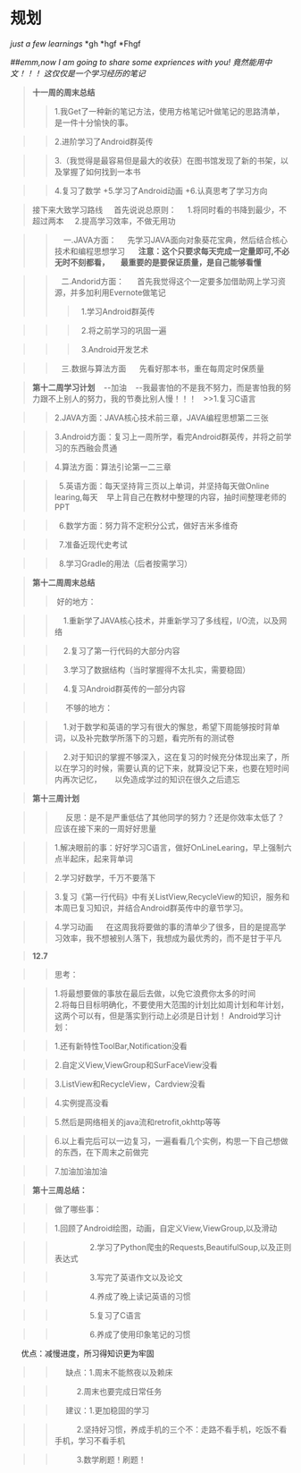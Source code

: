 # 规划
*just a few learnings*
*gh
*hgf
*Fhgf

*##emm,now I am going to share some expriences with you!
竟然能用中文！！！
这仅仅是一个学习经历的笔记*

>**十一周的周末总结**
>>1.我Get了一种新的笔记方法，使用方格笔记叶做笔记的思路清单，是一件十分愉快的事。  


>>2.进阶学习了Android群英传

>>3.（我觉得是最容易但是最大的收获）在图书馆发现了新的书架，以及掌握了如何找到一本书

>>4.复习了数学
  +5.学习了Android动画
  +6.认真思考了学习方向

>接下来大致学习路线
     首先说说总原则：
     1.将同时看的书降到最少，不超过两本
     2.提高学习效率，不做无用功
     
 >>     一.JAVA方面：
     先学习JAVA面向对象葵花宝典，然后结合核心技术和编程思想学习
      **注意：这个只要求每天完成一定量即可,不必无时不刻都看，
      最重要的是要保证质量，是自己能够看懂**
   

>>   二.Andorid方面：
      首先我觉得这个一定要多加借助网上学习资源，并多加利用Evernote做笔记
   
>>>   1.学习Android群英传
   

>>>   2.将之前学习的巩固一遍
   

>>>   3.Android开发艺术
   

>>   三.数据与算法方面
      先看好那本书，重在每周定时保质量
      
      
>**第十二周学习计划**    --加油    --我最害怕的不是我不努力，而是害怕我的努力跟不上别人的努力，我的节奏比别人慢！！！
    >>1.复习C语言
    

>>2.JAVA方面：JAVA核心技术前三章，JAVA编程思想第二三张
    

>>3.Android方面：复习上一周所学，看完Android群英传，并将之前学习的东西融会贯通
   

>> 4.算法方面：算法引论第一二三章


>>    5.英语方面：每天坚持背三页以上单词，并坚持每天做Online learing,每天
    早上背自己在教材中整理的内容，抽时间整理老师的PPT

>>    6.数学方面：努力背不定积分公式，做好吉米多维奇


>>    7.准备近现代史考试


>>    8.学习Gradle的用法（后者按需学习）
    
    
>**第十二周周末总结**
     
>> 好的地方：
 
>>     1.重新学了JAVA核心技术，并重新学习了多线程，I/O流，以及网络


>>      2.复习了第一行代码的大部分内容


>>      3.学习了数据结构（当时掌握得不太扎实，需要稳固）


>>      4.复习Android群英传的一部分内容


>>      不够的地方：


>>      1.对于数学和英语的学习有很大的懈怠，希望下周能够按时背单词，以及补完数学所落下的习题，看完所有的测试卷


>>      2.对于知识的掌握不够深入，这在复习的时候充分体现出来了，所以在学习的时候，需要认真的记下来，就算没记下来，也要在短时间内再次记忆，
      以免造成学过的知识在很久之后遗忘




>**第十三周计划**


>>      反思：是不是严重低估了其他同学的努力？还是你效率太低了？应该在接下来的一周好好思量
     

>> 1.解决眼前的事：好好学习C语言，做好OnLineLearing，早上强制六点半起床，起来背单词


>>2.学习好数学，千万不要落下


>> 3.复习《第一行代码》中有关ListView,RecycleView的知识，服务和本周已复习知识，并结合Android群英传中的章节学习。


>>4.学习动画
      在这周我将要做的事的清单少了很多，目的是提高学习效率，我不想被别人落下，我想成为最优秀的，而不是甘于平凡


>**12.7** 

>>思考：

>>1.将最想要做的事放在最后去做，以免它浪费你太多的时间
           
>>2.将每日目标明确化，不要使用大范围的计划比如周计划和年计划，这两个可以有，但是落实到行动上必须是日计划！
>>Android学习计划：
 

>> 1.还有新特性ToolBar,Notification没看
  

>>2.自定义View,ViewGroup和SurFaceView没看
  

>>3.ListView和RecycleView，Cardview没看
  

>>4.实例提高没看
  

>>5.然后是网络相关的java流和retrofit,okhttp等等
  

>>6.以上看完后可以一边复习，一遍看看几个实例，构思一下自己想做的东西，在下周末之前做完
  

>>7.加油加油加油

>**第十三周总结：**
        

>>做了哪些事：

>>1.回顾了Android绘图，动画，自定义View,ViewGroup,以及滑动
  

>>                 2.学习了Python爬虫的Requests,BeautifulSoup,以及正则表达式
  

>>                 3.写完了英语作文以及论文
  

>>                 4.养成了晚上读记英语的习惯
  

>>                 5.复习了C语言
  

>>                 6.养成了使用印象笔记的习惯
  
>>
      优点：减慢进度，所习得知识更为牢固
  

>>      缺点：1.周末不能熬夜以及赖床
  

>>            2.周末也要完成日常任务
  

>>      建议：1.更加稳固的学习
  

>>            2.坚持好习惯，养成手机的三个不：走路不看手机，吃饭不看手机，学习不看手机
  

>>            3.数学刷题！刷题！






